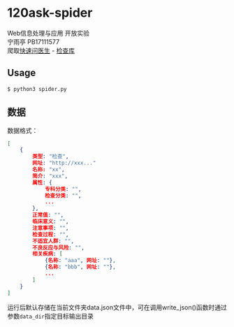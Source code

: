 # 120ask-spider
Web信息处理与应用 开放实验  
宁雨亭 PB17111577   
爬取[快速问医生](https://www.120ask.com) - [检查库](https://tag.120ask.com/jiancha/)   


## Usage
```
$ python3 spider.py
```

## 数据
数据格式：
```json
[
    {
        类型: "检查",
        网址: "http://xxx..."
        名称: "xx",
        简介: "xxx",
        属性: {
        	专科分类: "",
        	检查分类: "",
        	...
    	},
    	正常值: "",
    	临床意义: "",
    	注意事项: "",
    	检查过程: "",
    	不适宜人群: "",
    	不良反应与风险: "",
    	相关疾病: [
    		{名称: "aaa", 网址: ""},
    		{名称: "bbb", 网址: ""},
    		...
		]
    }
]
```
运行后默认存储在当前文件夹data.json文件中，可在调用write_json()函数时通过参数`data_dir`指定目标输出目录


